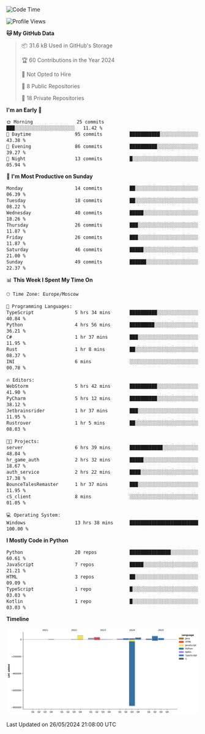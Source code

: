 <!--START_SECTION:waka-->
![Code Time](http://img.shields.io/badge/Code%20Time-343%20hrs%2027%20mins-blue)

![Profile Views](http://img.shields.io/badge/Profile%20Views-0-blue)

**🐱 My GitHub Data** 

> 📦 31.6 kB Used in GitHub's Storage 
 > 
> 🏆 60 Contributions in the Year 2024
 > 
> 🚫 Not Opted to Hire
 > 
> 📜 8 Public Repositories 
 > 
> 🔑 18 Private Repositories 
 > 
**I'm an Early 🐤** 

```text
🌞 Morning                25 commits          ███░░░░░░░░░░░░░░░░░░░░░░   11.42 % 
🌆 Daytime                95 commits          ███████████░░░░░░░░░░░░░░   43.38 % 
🌃 Evening                86 commits          ██████████░░░░░░░░░░░░░░░   39.27 % 
🌙 Night                  13 commits          █░░░░░░░░░░░░░░░░░░░░░░░░   05.94 % 
```
📅 **I'm Most Productive on Sunday** 

```text
Monday                   14 commits          ██░░░░░░░░░░░░░░░░░░░░░░░   06.39 % 
Tuesday                  18 commits          ██░░░░░░░░░░░░░░░░░░░░░░░   08.22 % 
Wednesday                40 commits          █████░░░░░░░░░░░░░░░░░░░░   18.26 % 
Thursday                 26 commits          ███░░░░░░░░░░░░░░░░░░░░░░   11.87 % 
Friday                   26 commits          ███░░░░░░░░░░░░░░░░░░░░░░   11.87 % 
Saturday                 46 commits          █████░░░░░░░░░░░░░░░░░░░░   21.00 % 
Sunday                   49 commits          ██████░░░░░░░░░░░░░░░░░░░   22.37 % 
```


📊 **This Week I Spent My Time On** 

```text
🕑︎ Time Zone: Europe/Moscow

💬 Programming Languages: 
TypeScript               5 hrs 34 mins       ██████████░░░░░░░░░░░░░░░   40.84 % 
Python                   4 hrs 56 mins       █████████░░░░░░░░░░░░░░░░   36.21 % 
C#                       1 hr 37 mins        ███░░░░░░░░░░░░░░░░░░░░░░   11.95 % 
Rust                     1 hr 8 mins         ██░░░░░░░░░░░░░░░░░░░░░░░   08.37 % 
INI                      6 mins              ░░░░░░░░░░░░░░░░░░░░░░░░░   00.78 % 

🔥 Editors: 
WebStorm                 5 hrs 42 mins       ██████████░░░░░░░░░░░░░░░   41.90 % 
PyCharm                  5 hrs 12 mins       ██████████░░░░░░░░░░░░░░░   38.12 % 
Jetbrainsrider           1 hr 37 mins        ███░░░░░░░░░░░░░░░░░░░░░░   11.95 % 
Rustrover                1 hr 5 mins         ██░░░░░░░░░░░░░░░░░░░░░░░   08.03 % 

🐱‍💻 Projects: 
server                   6 hrs 39 mins       ████████████░░░░░░░░░░░░░   48.84 % 
hr_game_auth             2 hrs 32 mins       █████░░░░░░░░░░░░░░░░░░░░   18.67 % 
auth_service             2 hrs 22 mins       ████░░░░░░░░░░░░░░░░░░░░░   17.38 % 
BounceTalesRemaster      1 hr 37 mins        ███░░░░░░░░░░░░░░░░░░░░░░   11.95 % 
cS_client                8 mins              ░░░░░░░░░░░░░░░░░░░░░░░░░   01.05 % 

💻 Operating System: 
Windows                  13 hrs 38 mins      █████████████████████████   100.00 % 
```

**I Mostly Code in Python** 

```text
Python                   20 repos            ███████████████░░░░░░░░░░   60.61 % 
JavaScript               7 repos             █████░░░░░░░░░░░░░░░░░░░░   21.21 % 
HTML                     3 repos             ██░░░░░░░░░░░░░░░░░░░░░░░   09.09 % 
TypeScript               1 repo              █░░░░░░░░░░░░░░░░░░░░░░░░   03.03 % 
Kotlin                   1 repo              █░░░░░░░░░░░░░░░░░░░░░░░░   03.03 % 
```



**Timeline**

![Lines of Code chart](https://raw.githubusercontent.com/adlemx/adlemx/main/assets/bar_graph.png)


 Last Updated on 26/05/2024 21:08:00 UTC
<!--END_SECTION:waka-->
